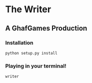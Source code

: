 # The Writer
## A GhafGames Production

### Installation
```
python setup.py install
```

### Playing in your terminal!
```
writer
```
